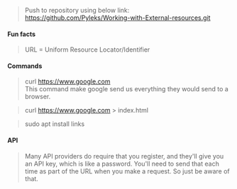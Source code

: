 > Push to repository using below link:
> https://github.com/Pyleks/Working-with-External-resources.git


#### Fun facts
> URL = Uniform Resource Locator/Identifier

####  Commands
> curl https://www.google.com  
This command make google send us everything they would send to a browser.  

> curl https://www.google.com  > index.html

> sudo apt install links

#### API
>Many API providers do require that you register, and they'll give you an API key, which is like a password.
You'll need to send that each time as part of the URL when you make a request.
So just be aware of that.